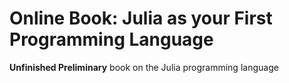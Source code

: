 # Online Book: Julia as your First Programming Language
**Unfinished Preliminary** book on the Julia programming language
